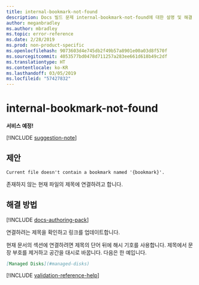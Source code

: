 ```yaml
---
title: internal-bookmark-not-found
description: Docs 빌드 문제 internal-bookmark-not-found에 대한 설명 및 해결 방법
author: meganbradley
ms.author: mbradley
ms.topic: error-reference
ms.date: 2/28/2019
ms.prod: non-product-specific
ms.openlocfilehash: 9073603d4e745db2f49b57a8901e00a03d8f570f
ms.sourcegitcommit: 4053577bd0478d711257a283ee661d618b49c2df
ms.translationtype: HT
ms.contentlocale: ko-KR
ms.lasthandoff: 03/05/2019
ms.locfileid: "57427832"
---
```

# <a name="internal-bookmark-not-found"></a>internal-bookmark-not-found

**서비스 예정!**

[!INCLUDE [suggestion-note](includes/suggestion-note.md)]

## <a name="suggestion"></a>제안

`Current file doesn't contain a bookmark named '{bookmark}'.`

존재하지 않는 현재 파일의 제목에 연결하려고 합니다.

## <a name="resolution"></a>해결 방법

[!INCLUDE [docs-authoring-pack](includes/docs-authoring-pack.md)]

연결하려는 제목을 확인하고 링크를 업데이트합니다.

현재 문서의 섹션에 연결하려면 제목의 단어 뒤에 해시 기호를 사용합니다. 제목에서 문장 부호를 제거하고 공간을 대시로 바꿉니다. 다음은 한 예입니다.

```markdown
[Managed Disks](#managed-disks)
```

<!--make sure to add this file to your includes folder and verify the path-->
[!INCLUDE [validation-reference-help](includes/validation-reference-help.md)]
